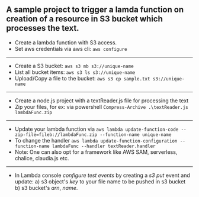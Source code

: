 ## A sample project to trigger a lamda function on creation of a resource in S3 bucket which processes the text.

-   Create a lambda function with S3 access.
-   Set aws credentials via aws cli: `aws configure`

---

-   Create a S3 bucket: `aws s3 mb s3://unique-name`
-   List all bucket items: `aws s3 ls s3://unique-name`
-   Upload/Copy a file to the bucket: `aws s3 cp sample.txt s3://unique-name`

---

-   Create a node.js project with a textReader.js file for processing the text
-   Zip your files, for ex: via powershell `Compress-Archive .\textReader.js lambdaFunc.zip`

---

-   Update your lambda function via `aws lambda update-function-code --zip-file=fileb://lambdaFunc.zip --function-name unique-name`
-   To change the handler `aws lambda update-function-configuration --function-name lambdaFunc --handler textReader.handler`
-   Note: One can also opt for a framework like AWS SAM, serverless, chalice, claudia.js etc.

---

-   In Lambda console _configure test events_ by creating a _s3 put_ event and update:
    a) s3 object's _key_ to your file name to be pushed in s3 bucket  
    b) s3 bucket's _arn_, _name_.  



